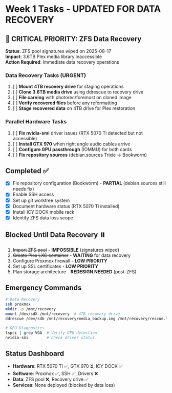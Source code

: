 # Week 1 Tasks - UPDATED FOR DATA RECOVERY

## 🚨 CRITICAL PRIORITY: ZFS Data Recovery
**Status**: ZFS pool signatures wiped on 2025-08-17  
**Impact**: 3.6TB Plex media library inaccessible  
**Action Required**: Immediate data recovery operations  

### Data Recovery Tasks (URGENT)
1. [ ] **Mount 4TB recovery drive** for staging operations
2. [ ] **Clone 3.6TB media drive** using ddrescue to recovery drive
3. [ ] **File carving** with photorec/foremost on cloned image
4. [ ] **Verify recovered files** before any reformatting
5. [ ] **Stage recovered data** on 4TB drive for Plex restoration

### Parallel Hardware Tasks
1. [ ] **Fix nvidia-smi** driver issues (RTX 5070 Ti detected but not accessible)
2. [ ] **Install GTX 970** when right angle audio cables arrive
3. [ ] **Configure GPU passthrough** (IOMMU) for both cards
4. [ ] **Fix repository sources** (debian.sources Trixie → Bookworm)

## Completed ✅
- [x] Fix repository configuration (Bookworm) - **PARTIAL** (debian.sources still needs fix)
- [x] Enable SSH access
- [x] Set up git worktree system
- [x] Document hardware status (RTX 5070 Ti installed)
- [x] Install ICY DOCK mobile rack
- [x] Identify ZFS data loss scope

## Blocked Until Data Recovery ⏸️
1. ~~Import ZFS pool~~ - **IMPOSSIBLE** (signatures wiped)
2. ~~Create Plex LXC container~~ - **WAITING** for data recovery
3. Configure Proxmox firewall - **LOW PRIORITY**
4. Set up SSL certificates - **LOW PRIORITY**
5. Plan storage architecture - **REDESIGN NEEDED** (post-ZFS)

## Emergency Commands
```bash
# Data Recovery
ssh proxmox
mkdir -p /mnt/recovery
mount /dev/sdX /mnt/recovery  # 4TB recovery drive
ddrescue /dev/sdb /mnt/recovery/media_backup.img /mnt/recovery/rescue.log

# GPU Diagnostics
lspci | grep VGA  # Verify GPU detection
nvidia-smi        # Check driver status
```

## Status Dashboard
- **Hardware**: RTX 5070 Ti ✅, GTX 970 ⏳, ICY DOCK ✅
- **Software**: Proxmox ✅, SSH ✅, Drivers ❌
- **Data**: ZFS pool ❌, Recovery drive ✅
- **Services**: None deployed (blocked by data loss)
